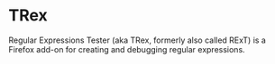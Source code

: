 # TRex
Regular Expressions Tester (aka TRex, formerly also called RExT) is a Firefox add-on for creating and debugging regular expressions.
